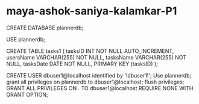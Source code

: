# maya-ashok-saniya-kalamkar-P1

<!-- These are the SQL statements for creating database (called planner db) and table (called tasks1). You have to copy it into the SQL tab in localhost/phpmyadmin. Then highlight all the code and press go. -->

<!-- Used w3schools information on SQL Create DB and SQL Create Table to create plannerdb and tasks1 from lines 11-21. -->

<!-- Got lines 23-26 from localhost/phpmyadmin user accounts tab by practicing adding a new user -->

<!-- Note: http://localhost/phpmyadmin/ can also be used to create database, create table, create users, and grant priviliges  -->

CREATE DATABASE plannerdb;

USE plannerdb;

CREATE TABLE tasks1 (
tasksID INT NOT NULL AUTO_INCREMENT,
usersName VARCHAR(255) NOT NULL,
tasksName VARCHAR(255) NOT NULL,
tasksDate DATE NOT NULL,
PRIMARY KEY (tasksID)
);

CREATE USER dbuser1@localhost identified by '!dbuser1!';
Use plannerdb;
grant all privileges on plannerdb to dbuser1@localhost;
flush privileges;
GRANT ALL PRIVILEGES ON _._ TO dbuser1@localhost REQUIRE NONE WITH GRANT OPTION;
